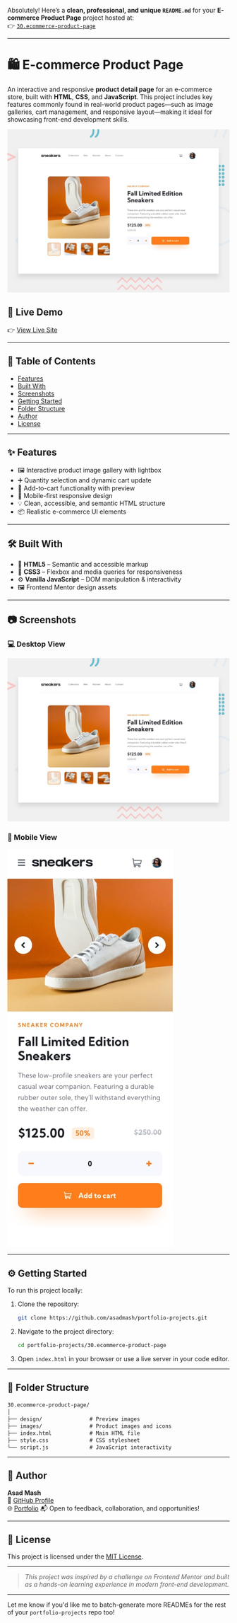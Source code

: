 Absolutely! Here’s a **clean, professional, and unique `README.md`** for your **E-commerce Product Page** project hosted at:  
👉 [`30.ecommerce-product-page`](https://github.com/asadmash/portfolio-projects/tree/master/30.ecommerce-product-page)

---

# 🛍️ E-commerce Product Page

An interactive and responsive **product detail page** for an e-commerce store, built with **HTML**, **CSS**, and **JavaScript**. This project includes key features commonly found in real-world product pages—such as image galleries, cart management, and responsive layout—making it ideal for showcasing front-end development skills.

![Screenshot](./design/desktop-preview.jpg)

## 🔗 Live Demo

👉 [View Live Site](https://asadmash.github.io/portfolio-projects/30.ecommerce-product-page/)  


---

## 📌 Table of Contents

- [Features](#-features)
- [Built With](#-built-with)
- [Screenshots](#-screenshots)
- [Getting Started](#-getting-started)
- [Folder Structure](#-folder-structure)
- [Author](#-author)
- [License](#-license)

---

## ✨ Features

- 🖼️ Interactive product image gallery with lightbox
- ➕ Quantity selection and dynamic cart update
- 🛒 Add-to-cart functionality with preview
- 📱 Mobile-first responsive design
- 💡 Clean, accessible, and semantic HTML structure
- 📦 Realistic e-commerce UI elements

---

## 🛠 Built With

- 🔧 **HTML5** – Semantic and accessible markup
- 🎨 **CSS3** – Flexbox and media queries for responsiveness
- ⚙️ **Vanilla JavaScript** – DOM manipulation & interactivity
- 🖼️ Frontend Mentor design assets

---

## 📷 Screenshots

### 💻 Desktop View
![Desktop Screenshot](./design/desktop-preview.jpg)

### 📱 Mobile View
![Mobile Screenshot](./design/mobile-design.jpg)

---

## ⚙️ Getting Started

To run this project locally:

1. Clone the repository:
   ```bash
   git clone https://github.com/asadmash/portfolio-projects.git
   ```

2. Navigate to the project directory:
   ```bash
   cd portfolio-projects/30.ecommerce-product-page
   ```

3. Open `index.html` in your browser or use a live server in your code editor.

---

## 📁 Folder Structure

```
30.ecommerce-product-page/
│
├── design/               # Preview images
├── images/               # Product images and icons
├── index.html            # Main HTML file
├── style.css             # CSS stylesheet
└── script.js             # JavaScript interactivity
```

---

## 👤 Author

**Asad Mash**  
🔗 [GitHub Profile](https://github.com/asadmash)  
🌐 [Portfolio](https://asadmash.vercel.app/)
📬 Open to feedback, collaboration, and opportunities!

---

## 📄 License

This project is licensed under the [MIT License](LICENSE).

---

> _This project was inspired by a challenge on Frontend Mentor and built as a hands-on learning experience in modern front-end development._

---

Let me know if you'd like me to batch-generate more READMEs for the rest of your `portfolio-projects` repo too!

